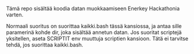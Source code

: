 Tämä repo sisältää koodia datan muokkaamiseen Enerkey Hackathonia varten.

Normaali suoritus on suorittaa kaikki.bash tässä kansiossa, ja antaa sille paramerinä kohde dir, joka sisältää annetun datan.
Jos suoritat scriptejä yksitellen, aseta SCRIPTIT env muuttuja scriptien kansioon. Tätä ei tarvitse tehdä, jos suorittaa kaikki.bash.



